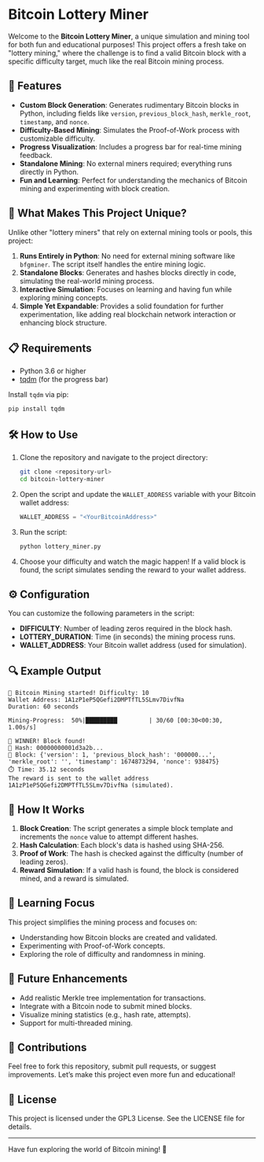 # Bitcoin Lottery Miner

Welcome to the **Bitcoin Lottery Miner**, a unique simulation and mining tool for both fun and educational purposes! This project offers a fresh take on "lottery mining," where the challenge is to find a valid Bitcoin block with a specific difficulty target, much like the real Bitcoin mining process.

## 🚀 Features

- **Custom Block Generation**: Generates rudimentary Bitcoin blocks in Python, including fields like `version`, `previous_block_hash`, `merkle_root`, `timestamp`, and `nonce`.
- **Difficulty-Based Mining**: Simulates the Proof-of-Work process with customizable difficulty.
- **Progress Visualization**: Includes a progress bar for real-time mining feedback.
- **Standalone Mining**: No external miners required; everything runs directly in Python.
- **Fun and Learning**: Perfect for understanding the mechanics of Bitcoin mining and experimenting with block creation.

## 🌟 What Makes This Project Unique?

Unlike other "lottery miners" that rely on external mining tools or pools, this project:

1. **Runs Entirely in Python**: No need for external mining software like `bfgminer`. The script itself handles the entire mining logic.
2. **Standalone Blocks**: Generates and hashes blocks directly in code, simulating the real-world mining process.
3. **Interactive Simulation**: Focuses on learning and having fun while exploring mining concepts.
4. **Simple Yet Expandable**: Provides a solid foundation for further experimentation, like adding real blockchain network interaction or enhancing block structure.

## 📋 Requirements

- Python 3.6 or higher
- [tqdm](https://pypi.org/project/tqdm/) (for the progress bar)

Install `tqdm` via pip:
```bash
pip install tqdm
```

## 🛠️ How to Use

1. Clone the repository and navigate to the project directory:
   ```bash
   git clone <repository-url>
   cd bitcoin-lottery-miner
   ```
2. Open the script and update the `WALLET_ADDRESS` variable with your Bitcoin wallet address:
   ```python
   WALLET_ADDRESS = "<YourBitcoinAddress>"
   ```
3. Run the script:
   ```bash
   python lottery_miner.py
   ```
4. Choose your difficulty and watch the magic happen! If a valid block is found, the script simulates sending the reward to your wallet address.

## ⚙️ Configuration

You can customize the following parameters in the script:

- **DIFFICULTY**: Number of leading zeros required in the block hash.
- **LOTTERY_DURATION**: Time (in seconds) the mining process runs.
- **WALLET_ADDRESS**: Your Bitcoin wallet address (used for simulation).

## 🔍 Example Output

```text
🚀 Bitcoin Mining started! Difficulty: 10
Wallet Address: 1A1zP1eP5QGefi2DMPTfTL5SLmv7DivfNa
Duration: 60 seconds

Mining-Progress:  50%|█████████         | 30/60 [00:30<00:30,  1.00s/s]

🎉 WINNER! Block found!
🔑 Hash: 00000000001d3a2b...
📜 Block: {'version': 1, 'previous_block_hash': '000000...', 'merkle_root': '', 'timestamp': 1674873294, 'nonce': 938475}
⏱️ Time: 35.12 seconds
The reward is sent to the wallet address 1A1zP1eP5QGefi2DMPTfTL5SLmv7DivfNa (simulated).
```

## 🤔 How It Works

1. **Block Creation**: The script generates a simple block template and increments the `nonce` value to attempt different hashes.
2. **Hash Calculation**: Each block's data is hashed using SHA-256.
3. **Proof of Work**: The hash is checked against the difficulty (number of leading zeros).
4. **Reward Simulation**: If a valid hash is found, the block is considered mined, and a reward is simulated.

## 🧠 Learning Focus

This project simplifies the mining process and focuses on:
- Understanding how Bitcoin blocks are created and validated.
- Experimenting with Proof-of-Work concepts.
- Exploring the role of difficulty and randomness in mining.

## 🚧 Future Enhancements

- Add realistic Merkle tree implementation for transactions.
- Integrate with a Bitcoin node to submit mined blocks.
- Visualize mining statistics (e.g., hash rate, attempts).
- Support for multi-threaded mining.

## 🤝 Contributions

Feel free to fork this repository, submit pull requests, or suggest improvements. Let’s make this project even more fun and educational!

## 📜 License

This project is licensed under the GPL3 License. See the LICENSE file for details.

---

Have fun exploring the world of Bitcoin mining! 🚀


